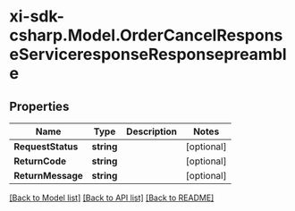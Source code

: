 # xi-sdk-csharp.Model.OrderCancelResponseServiceresponseResponsepreamble

## Properties

Name | Type | Description | Notes
------------ | ------------- | ------------- | -------------
**RequestStatus** | **string** |  | [optional] 
**ReturnCode** | **string** |  | [optional] 
**ReturnMessage** | **string** |  | [optional] 

[[Back to Model list]](../README.md#documentation-for-models) [[Back to API list]](../README.md#documentation-for-api-endpoints) [[Back to README]](../README.md)

